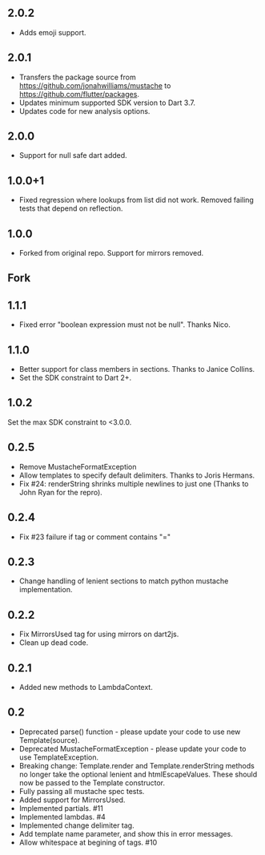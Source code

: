 ## 2.0.2

* Adds emoji support.

## 2.0.1

* Transfers the package source from https://github.com/jonahwilliams/mustache
  to https://github.com/flutter/packages.
* Updates minimum supported SDK version to Dart 3.7.
* Updates code for new analysis options.

## 2.0.0

* Support for null safe dart added.

## 1.0.0+1

* Fixed regression where lookups from list did not work. Removed failing tests
  that depend on reflection.

## 1.0.0

* Forked from original repo. Support for mirrors removed.

## Fork

## 1.1.1

* Fixed error "boolean expression must not be null". Thanks Nico.

## 1.1.0

* Better support for class members in sections. Thanks to Janice Collins.
* Set the SDK constraint to Dart 2+.

## 1.0.2
  Set the max SDK constraint to <3.0.0.

## 0.2.5

* Remove MustacheFormatException
* Allow templates to specify default delimiters. Thanks to Joris Hermans.
* Fix #24: renderString shrinks multiple newlines to just one (Thanks to John Ryan for the repro).

## 0.2.4

* Fix #23 failure if tag or comment contains "="

## 0.2.3

* Change handling of lenient sections to match python mustache implementation.

## 0.2.2

* Fix MirrorsUsed tag for using mirrors on dart2js.
* Clean up dead code.

## 0.2.1

* Added new methods to LambdaContext.

## 0.2

* Deprecated parse() function - please update your code to use new Template(source).
* Deprecated MustacheFormatException - please update your code to use TemplateException.
* Breaking change: Template.render and Template.renderString methods no longer
  take the optional lenient and htmlEscapeValues. These should now be passed to
  the Template constructor.
* Fully passing all mustache spec tests.
* Added support for MirrorsUsed.
* Implemented partials. #11
* Implemented lambdas. #4
* Implemented change delimiter tag.
* Add template name parameter, and show this in error messages.
* Allow whitespace at begining of tags. #10

